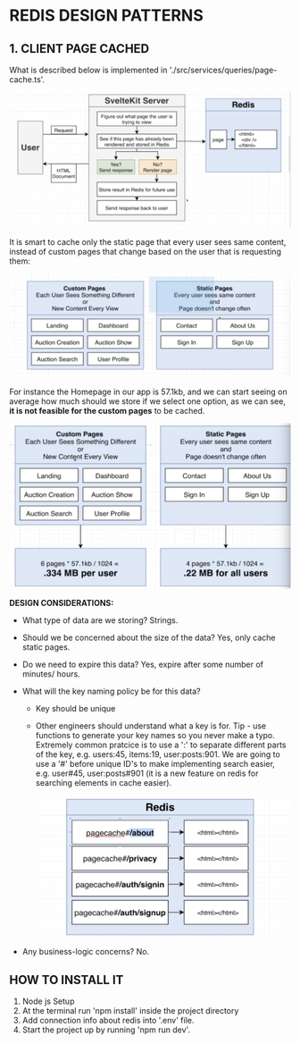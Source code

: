 # REDIS DESIGN PATTERNS

## 1. CLIENT PAGE CACHED

What is described below is implemented in './src/services/queries/page-cache.ts'.

![client-page-cached](./img/client-page-cached.png)

It is smart to cache only the static page that every user sees same content, instead of custom pages that change based on the user that is requesting them:

![pages-to-cache-and-not-to](./img/pages-to-cache-and-not-to.png)

For instance the Homepage in our app is 57.1kb, and we can start seeing on average how much should we store if we select one option, as we can see, **it is not feasible for the custom pages** to be cached.

![memory-pages-to-cache](./img/memory-pages-to-cache.png)

**DESIGN CONSIDERATIONS:**

- What type of data are we storing? Strings.

- Should we be concerned about the size of the data? Yes, only cache static pages.

- Do we need to expire this data? Yes, expire after some number of minutes/ hours.

- What will the key naming policy be for this data?

  - Key should be unique

  - Other engineers should understand what a key is for. Tip - use functions to generate your key names so you never make a typo. Extremely common pratcice is to use a ':' to separate different parts of the key, e.g. users:45, items:19, user:posts:901. We are going to use a '#' before unique ID's to make implementing search easier, e.g. user#45, user:posts#901 (it is a new feature on redis for searching elements in cache easier).

    ![identifier-cached-pages](./img/identifier-cached-pages.png)

- Any business-logic concerns? No.

## HOW TO INSTALL IT

1. Node js Setup
2. At the terminal run 'npm install' inside the project directory
3. Add connection info about redis into '.env' file.
4. Start the project up by running 'npm run dev'.

